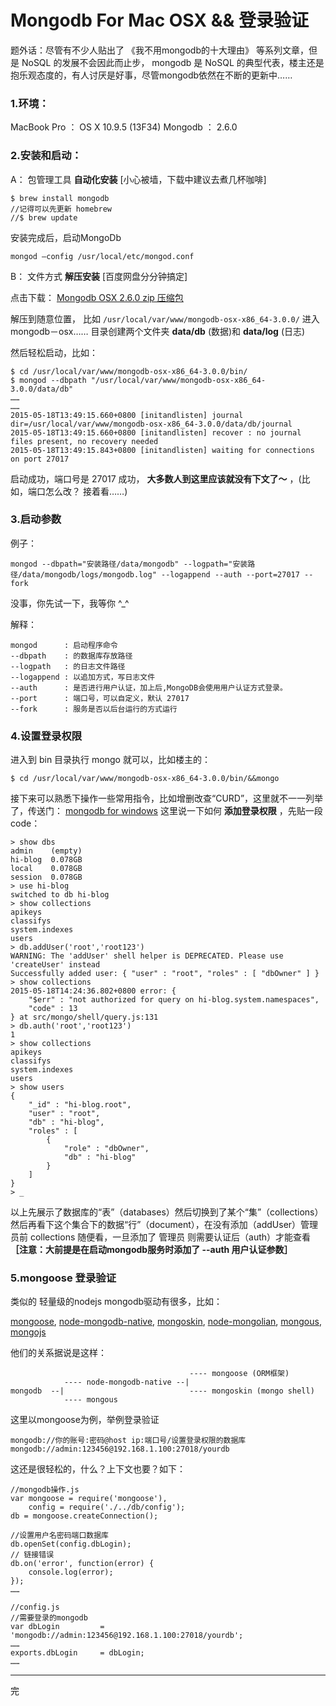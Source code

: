 Mongodb For Mac OSX && 登录验证
====

题外话：尽管有不少人贴出了 《我不用mongodb的十大理由》 等系列文章，但是 NoSQL 的发展不会因此而止步， mongodb 是 NoSQL 的典型代表，楼主还是抱乐观态度的，有人讨厌是好事，尽管mongodb依然在不断的更新中……

### 1.环境：

MacBook Pro ： OS X 10.9.5 (13F34)
Mongodb ： 2.6.0 

### 2.安装和启动：

A： 包管理工具 **自动化安装** [小心被墙，下载中建议去煮几杯咖啡]

	$ brew install mongodb
	//记得可以先更新 homebrew
	//$ brew update

安装完成后，启动MongoDb

	mongod —config /usr/local/etc/mongod.conf

B： 文件方式 **解压安装** [百度网盘分分钟搞定]

点击下载： [Mongodb OSX 2.6.0 zip 压缩包][1] 

解压到随意位置， 比如 <code>/usr/local/var/www/mongodb-osx-x86_64-3.0.0/</code> 进入 mongodb－osx…… 目录创建两个文件夹 **data/db** (数据)和 **data/log** (日志)

然后轻松启动，比如：

	$ cd /usr/local/var/www/mongodb-osx-x86_64-3.0.0/bin/
	$ mongod --dbpath "/usr/local/var/www/mongodb-osx-x86_64-3.0.0/data/db"
	……
	……
	2015-05-18T13:49:15.660+0800 [initandlisten] journal dir=/usr/local/var/www/mongodb-osx-x86_64-3.0.0/data/db/journal
	2015-05-18T13:49:15.660+0800 [initandlisten] recover : no journal files present, no recovery needed
	2015-05-18T13:49:15.843+0800 [initandlisten] waiting for connections on port 27017

启动成功，端口号是 27017 成功， **大多数人到这里应该就没有下文了～** ，(比如，端口怎么改？ 接着看……)

### 3.启动参数

例子：

	mongod --dbpath="安装路径/data/mongodb" --logpath="安装路径/data/mongodb/logs/mongodb.log" --logappend --auth --port=27017 --fork

没事，你先试一下，我等你 ^_^

解释：
	
	mongod  	: 启动程序命令
    --dbpath 	: 的数据库存放路径
    --logpath 	: 的日志文件路径
    --logappend : 以追加方式，写日志文件
    --auth      : 是否进行用户认证，加上后,MongoDB会使用用户认证方式登录。
    --port      : 端口号，可以自定义，默认 27017
    --fork      : 服务是否以后台运行的方式运行


### 4.设置登录权限

进入到 bin 目录执行 mongo 就可以，比如楼主的：

	$ cd /usr/local/var/www/mongodb-osx-x86_64-3.0.0/bin/&&mongo

接下来可以熟悉下操作一些常用指令，比如增删改查“CURD”，这里就不一一列举了，传送门：  [mongodb for windows][3]
这里说一下如何 **添加登录权限** ，先贴一段 code：

	> show dbs
	admin    (empty)
	hi-blog  0.078GB
	local    0.078GB
	session  0.078GB
	> use hi-blog
	switched to db hi-blog
	> show collections
	apikeys
	classifys
	system.indexes
	users
	> db.addUser('root','root123')
	WARNING: The 'addUser' shell helper is DEPRECATED. Please use 'createUser' instead
	Successfully added user: { "user" : "root", "roles" : [ "dbOwner" ] }
	> show collections
	2015-05-18T14:24:36.802+0800 error: {
		"$err" : "not authorized for query on hi-blog.system.namespaces",
		"code" : 13
	} at src/mongo/shell/query.js:131
	> db.auth('root','root123')
	1
	> show collections
	apikeys
	classifys
	system.indexes
	users
	> show users
	{
		"_id" : "hi-blog.root",
		"user" : "root",
		"db" : "hi-blog",
		"roles" : [
			{
				"role" : "dbOwner",
				"db" : "hi-blog"
			}
		]
	}
	> _

以上先展示了数据库的“表”（databases）然后切换到了某个“集”（collections）然后再看下这个集合下的数据“行”（document），在没有添加（addUser）管理员前 collections 随便看，一旦添加了 管理员 则需要认证后（auth）才能查看
**［注意：大前提是在启动mongodb服务时添加了 --auth 用户认证参数］**


### 5.mongoose 登录验证

类似的 轻量级的nodejs mongodb驱动有很多，比如：

[mongoose][4], [node-mongodb-native][6], [mongoskin][7], [node-mongolian][5], [mongous][8], [mongojs][9]

他们的关系据说是这样：


											---- mongoose (ORM框架)
				---- node-mongodb-native --|
	mongodb  --|							---- mongoskin (mongo shell)
				---- mongous



这里以mongoose为例，举例登录验证

	mongodb://你的账号:密码@host ip:端口号/设置登录权限的数据库
	mongodb://admin:123456@192.168.1.100:27018/yourdb

这还是很轻松的，什么？上下文也要？如下：

	//mongodb操作.js
	var mongoose = require('mongoose'),
	    config = require('./../db/config');
	db = mongoose.createConnection();

	//设置用户名密码端口数据库
	db.openSet(config.dbLogin);
	// 链接错误
	db.on('error', function(error) {
	    console.log(error);
	});
	……

	//config.js
	//需要登录的mongodb
	var dbLogin 		= 'mongodb://admin:123456@192.168.1.100:27018/yourdb';
	……
	exports.dbLogin 	= dbLogin;
	……

----
完



[1]: http://pan.baidu.com/s/1i37tBGL 									"Mongodb OSX 2.6.0 zip"
[2]: http://docs.mongodb.org/ecosystem/tools/administration-interfaces/ "可视化工具一览"
[3]: http://www.cnblogs.com/highsea90/p/4195927.html 					"mongodb for windows"
[4]: https://github.com/Automattic/mongoose 							"mongoose"
[5]: https://github.com/marcello3d/node-mongolian 						"node-mongolian"
[6]: https://github.com/mongodb/node-mongodb-native 					"node-mongodb-native"
[7]: https://github.com/kissjs/node-mongoskin 							"mongoskin"
[8]: https://github.com/amark/mongous 									"mongous"
[9]: https://github.com/mafintosh/mongojs 								"mongojs"